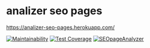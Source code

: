 # analizer seo pages
https://analizer-seo-pages.herokuapp.com/

[![Maintainability](https://api.codeclimate.com/v1/badges/3a19ccc301a795c88c6d/maintainability)](https://codeclimate.com/github/cryptobfund/php-project-lvl3/maintainability)
[![Test Coverage](https://api.codeclimate.com/v1/badges/3a19ccc301a795c88c6d/test_coverage)](https://codeclimate.com/github/cryptobfund/php-project-lvl3/test_coverage)
[![SEOpageAnalyzer](https://github.com/cryptobfund/php-project-lvl3/workflows/SEOpageAnalyzer/badge.svg)](https://github.com/cryptobfund/php-project-lvl3/actions)
